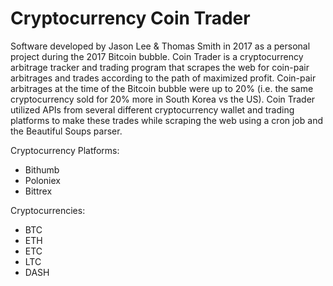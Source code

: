 Cryptocurrency Coin Trader
==========================

Software developed by Jason Lee & Thomas Smith in 2017 as a personal project
during the 2017 Bitcoin bubble. Coin Trader is a cryptocurrency arbitrage
tracker and trading program that scrapes the web for coin-pair arbitrages
and trades according to the path of maximized profit. Coin-pair arbitrages
at the time of the Bitcoin bubble were up to 20% (i.e. the same cryptocurrency
sold for 20% more in South Korea vs the US). Coin Trader utilized APIs from
several different cryptocurrency wallet and trading platforms to make these
trades while scraping the web using a cron job and the Beautiful Soups parser.

Cryptocurrency Platforms: 
- Bithumb
- Poloniex
- Bittrex

Cryptocurrencies:
- BTC
- ETH
- ETC
- LTC
- DASH 

